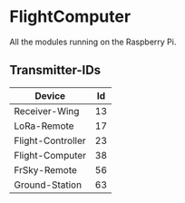 # FlightComputer
All the modules running on the Raspberry Pi. 

## Transmitter-IDs
| Device | Id |
| --- | --- |
| Receiver-Wing | 13 |
| LoRa-Remote | 17 |
| Flight-Controller | 23 |
| Flight-Computer | 38 |
| FrSky-Remote | 56 |
| Ground-Station | 63 |
